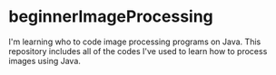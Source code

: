 # beginnerImageProcessing
I'm learning who to code image processing programs on Java. This repository includes all of the codes I've used to learn how to process images using Java.
